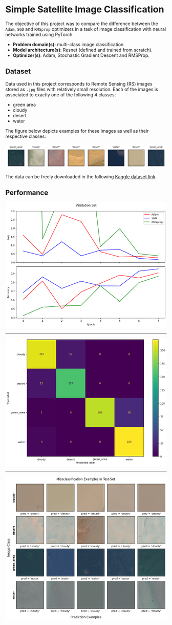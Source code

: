 # Simple Satellite Image Classification

The objective of this project was to compare the difference between the `Adam`, `SGD` and
`RMSprop` optimizers in a task of image classification with neural networks trained using PyTorch.

- **Problem domain(s):** multi-class image classification.
- **Model architecture(s)**: Resnet (defined and trained from scratch).
- **Optimizer(s)**: Adam, Stochastic Gradient Descent and RMSProp.

## Dataset

Data used in this project corresponds to Remote Sensing (RS) images stored as `.jpg` files with relatively
small resolution. Each of the images is associated to exactly one of the following 4 classes:
- green area
- cloudy
- desert
- water

The figure below depicts examples for these images as well as their respective classes:

![](./images/training_samples.png)

The data can be freely downloaded in the following [Kaggle dataset link](https://www.kaggle.com/datasets/mahmoudreda55/satellite-image-classification?resource=download).

## Performance

![](./images/learning_curves.png)

-----------------

![](./images/confusion_matrix.png)

-----------------

![](./images/missclassifications_per_class.png)
